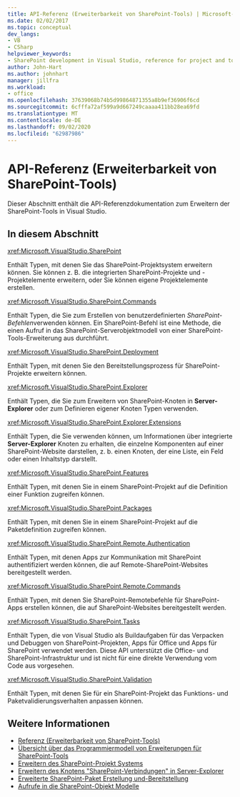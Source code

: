 ```yaml
---
title: API-Referenz (Erweiterbarkeit von SharePoint-Tools) | Microsoft-Dokumentation
ms.date: 02/02/2017
ms.topic: conceptual
dev_langs:
- VB
- CSharp
helpviewer_keywords:
- SharePoint development in Visual Studio, reference for project and tools extensibility
author: John-Hart
ms.author: johnhart
manager: jillfra
ms.workload:
- office
ms.openlocfilehash: 37639068b74b5d99864871355a8b9ef36906f6cd
ms.sourcegitcommit: 6cfffa72af599a9d667249caaaa411bb28ea69fd
ms.translationtype: MT
ms.contentlocale: de-DE
ms.lasthandoff: 09/02/2020
ms.locfileid: "62987986"
---
```

# <a name="api-reference-sharepoint-tools-extensibility"></a>API-Referenz (Erweiterbarkeit von SharePoint-Tools)
  Dieser Abschnitt enthält die API-Referenzdokumentation zum Erweitern der SharePoint-Tools in Visual Studio.

## <a name="in-this-section"></a>In diesem Abschnitt
 <xref:Microsoft.VisualStudio.SharePoint>

 Enthält Typen, mit denen Sie das SharePoint-Projektsystem erweitern können. Sie können z. B. die integrierten SharePoint-Projekte und -Projektelemente erweitern, oder Sie können eigene Projektelemente erstellen.

 <xref:Microsoft.VisualStudio.SharePoint.Commands>

 Enthält Typen, die Sie zum Erstellen von benutzerdefinierten *SharePoint-Befehlen*verwenden können. Ein SharePoint-Befehl ist eine Methode, die einen Aufruf in das SharePoint-Serverobjektmodell von einer SharePoint-Tools-Erweiterung aus durchführt.

 <xref:Microsoft.VisualStudio.SharePoint.Deployment>

 Enthält Typen, mit denen Sie den Bereitstellungsprozess für SharePoint-Projekte erweitern können.

 <xref:Microsoft.VisualStudio.SharePoint.Explorer>

 Enthält Typen, die Sie zum Erweitern von SharePoint-Knoten in **Server-Explorer** oder zum Definieren eigener Knoten Typen verwenden.

 <xref:Microsoft.VisualStudio.SharePoint.Explorer.Extensions>

 Enthält Typen, die Sie verwenden können, um Informationen über integrierte **Server-Explorer** Knoten zu erhalten, die einzelne Komponenten auf einer SharePoint-Website darstellen, z. b. einen Knoten, der eine Liste, ein Feld oder einen Inhaltstyp darstellt.

 <xref:Microsoft.VisualStudio.SharePoint.Features>

 Enthält Typen, mit denen Sie in einem SharePoint-Projekt auf die Definition einer Funktion zugreifen können.

 <xref:Microsoft.VisualStudio.SharePoint.Packages>

 Enthält Typen, mit denen Sie in einem SharePoint-Projekt auf die Paketdefinition zugreifen können.

 <xref:Microsoft.VisualStudio.SharePoint.Remote.Authentication>

 Enthält Typen, mit denen Apps zur Kommunikation mit SharePoint authentifiziert werden können, die auf Remote-SharePoint-Websites bereitgestellt werden.

 <xref:Microsoft.VisualStudio.SharePoint.Remote.Commands>

 Enthält Typen, mit denen Sie SharePoint-Remotebefehle für SharePoint-Apps erstellen können, die auf SharePoint-Websites bereitgestellt werden.

 <xref:Microsoft.VisualStudio.SharePoint.Tasks>

 Enthält Typen, die von Visual Studio als Buildaufgaben für das Verpacken und Debuggen von SharePoint-Projekten, Apps für Office und Apps für SharePoint verwendet werden. Diese API unterstützt die Office- und SharePoint-Infrastruktur und ist nicht für eine direkte Verwendung vom Code aus vorgesehen.

 <xref:Microsoft.VisualStudio.SharePoint.Validation>

 Enthält Typen, mit denen Sie für ein SharePoint-Projekt das Funktions- und Paketvalidierungsverhalten anpassen können.

## <a name="see-also"></a>Weitere Informationen
- [Referenz &#40;Erweiterbarkeit von SharePoint-Tools&#41;](../sharepoint/reference-sharepoint-tools-extensibility.md)
- [Übersicht über das Programmiermodell von Erweiterungen für SharePoint-Tools](../sharepoint/overview-of-the-programming-model-of-sharepoint-tools-extensions.md)
- [Erweitern des SharePoint-Projekt Systems](../sharepoint/extending-the-sharepoint-project-system.md)
- [Erweitern des Knotens "SharePoint-Verbindungen" in Server-Explorer](../sharepoint/extending-the-sharepoint-connections-node-in-server-explorer.md)
- [Erweiterte SharePoint-Paket Erstellung und-Bereitstellung](../sharepoint/extending-sharepoint-packaging-and-deployment.md)
- [Aufrufe in die SharePoint-Objekt Modelle](../sharepoint/calling-into-the-sharepoint-object-models.md)
